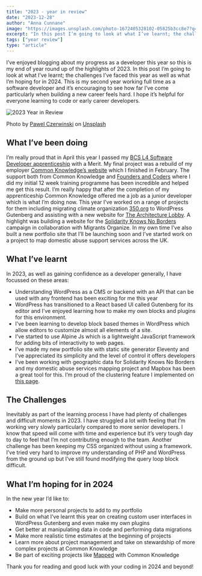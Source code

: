 ```yaml
---
title: "2023 - year in review"
date: "2023-12-28"
author: "Anna Cunnane"
image: "https://images.unsplash.com/photo-1672405328102-05825b3cc8e7?q=80&w=2970&auto=format&fit=crop&ixlib=rb-4.0.3&ixid=M3wxMjA3fDB8MHxwaG90by1wYWdlfHx8fGVufDB8fHx8fA%3D%3D"
excerpt: "In this post I’m going to look at what I’ve learnt; the challenges I’ve faced this year as well as what I’m hoping for in 2024"
tags: ["year review"]
type: "article"
---
```

<article>

<p>I’ve enjoyed blogging about my progress as a developer this year so this is my end of year round up of the highlights of 2023. In this post I’m going to look at what I’ve learnt; the challenges I’ve faced this year as well as what I’m hoping for in 2024. This is my second year working full time as a software developer and it’s encouraging to see how far I’ve come particularly when building a new career feels hard. I hope it’s helpful for everyone learning to code or early career developers.</p>

<img src="https://images.unsplash.com/photo-1672405328102-05825b3cc8e7?q=80&w=2970&auto=format&fit=crop&ixlib=rb-4.0.3&ixid=M3wxMjA3fDB8MHxwaG90by1wYWdlfHx8fGVufDB8fHx8fA%3D%3D" alt="2023 Year in Review">

<p>Photo by <a href="https://unsplash.com/@pawel_czerwinski?utm_content=creditCopyText&utm_medium=referral&utm_source=unsplash">Pawel Czerwinski</a> on <a href="https://unsplash.com/photos/a-blue-and-white-background-with-the-word-sale-spelled-out-WbGRqQCIj9s?utm_content=creditCopyText&utm_medium=referral&utm_source=unsplash">Unsplash</a></p>

<h2>What I’ve been doing </h2>
<p>I’m really proud that in April this year I passed my <a href="https://www.instituteforapprenticeships.org/apprenticeship-standards/software-developer-v1-1">BCS L4 Software Developer apprenticeship</a> with a Merit. My final project was a rebuild of my employer <a href="https://commonknowledge.coop/">Common Knowledge’s website</a> which I finished in February. The support both from Common Knowledge and <a href="https://www.foundersandcoders.com/">Founders and Coders</a> where I did my initial 12 week training programme has been incredible and helped me get this result. I’m really happy that after the completion of my apprenticeship Common Knowledge offered me a job as a junior developer which is what I’m doing now. This year I’ve worked on a range of projects for them including migrating climate organization <a href="https://350.org/">350.org</a> to WordPress Gutenberg and assisting with a new website for <a href="https://architecture-lobby.org/">The Architecture Lobby</a>. A highlight was building a website for the <a href="https://sknb.org/">Solidarity Knows No Borders</a> campaign in collaboration with Migrants Organize. In my own time I’ve also built a new portfolio site that I’ll be launching soon and I’ve started work on a project to map domestic abuse support services across the UK.</p>

<h2>What I’ve learnt</h2> 

<p>In 2023, as well as gaining confidence as a developer generally, I have focussed on these areas:</p>

<ul>
  <li>Understanding WordPress as a CMS or backend with an API that can be used with any frontend has been exciting for me this year</li>
  <li>WordPress has transitioned to a React based UI called Gutenberg for its editor and I’ve enjoyed learning how to make my own blocks and plugins for this environment.</li>
  <li>I’ve been learning to develop block based themes in WordPress which allow editors to customize almost all elements of a site.</li>
  <li>I’ve started to use Alpine Js which is a lightweight JavaScript framework for adding bits of interactivity to web pages.</li>
  <li>I’ve made my new portfolio site with static site generator Eleventy and I’ve appreciated its simplicity and the level of control it offers developers</li>
  <li>I’ve been working with geographic data for Solidarity Knows No Borders and my domestic abuse services mapping project and Mapbox has been a great tool for this. I’m proud of the clustering feature I implemented on <a href="https://sknb.org/community/">this page</a>.</li>
</ul>

<h2>The Challenges</h2> 
<p>Inevitably as part of the learning process I have had plenty of challenges and difficult moments in 2023. I have struggled a lot with feeling that I’m working very slowly particularly compared to more senior developers. I know that speed will come with time and experience but it’s very tough day to day to feel that I’m not contributing enough to the team. Another challenge has been keeping my CSS organized without using a framework. I’ve tried very hard to improve my understanding of PHP and WordPress from the ground up but I’ve still found modifying the query loop block difficult.</p>

<h2>What I’m hoping for in 2024</h2> 

<p>In the new year I’d like to:</p>

<ul>
  <li>Make more personal projects to add to my portfolio</li>
  <li>Build on what I’ve learnt this year on creating custom user interfaces in WordPress Gutenberg and even make my own plugins</li>
  <li>Get better at manipulating data in code and performing data migrations</li>
  <li>Make more realistic time estimates at the beginning of projects</li>
  <li>Learn more about project management and take on stewardship of more complex projects at Common Knowledge</li>
  <li>Be part of exciting projects like <a href="https://mapped.commonknowledge.coop/">Mapped</a> with Common Knowledge</li>
</ul>

<p>Thank you for reading and good luck with your coding in 2024 and beyond!</p>

</article>
